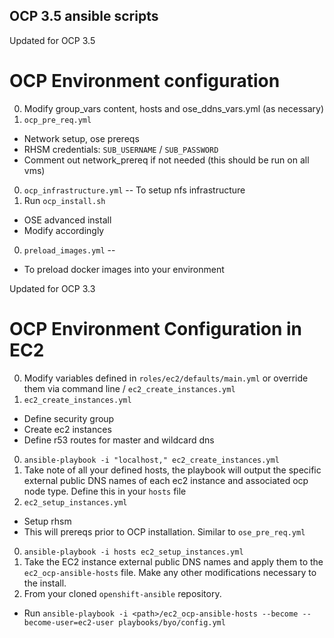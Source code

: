 OCP 3.5 ansible scripts
---

Updated for OCP 3.5 

# OCP Environment configuration
0. Modify group_vars content, hosts and ose_ddns_vars.yml (as necessary)
0. `ocp_pre_req.yml` 
  * Network setup, ose prereqs
  * RHSM credentials: `SUB_USERNAME` / `SUB_PASSWORD`
  * Comment out network_prereq if not needed (this should be run on all vms)
0. `ocp_infrastructure.yml` -- To setup nfs infrastructure
0. Run `ocp_install.sh`
  * OSE advanced install
  * Modify accordingly
0. `preload_images.yml` -- 
  * To preload docker images into your environment

Updated for OCP 3.3
 
# OCP Environment Configuration in EC2
0. Modify variables defined in `roles/ec2/defaults/main.yml` or override them via command line / `ec2_create_instances.yml`
0. `ec2_create_instances.yml`
  * Define security group
  * Create ec2 instances
  * Define r53 routes for master and wildcard dns
0. `ansible-playbook -i "localhost," ec2_create_instances.yml`
0. Take note of all your defined hosts, the playbook will output the specific external public DNS names of each ec2 instance and associated ocp node type.  Define this in your `hosts` file
0. `ec2_setup_instances.yml`
  * Setup rhsm
  * This will prereqs prior to OCP installation.  Similar to `ose_pre_req.yml`
0. `ansible-playbook -i hosts ec2_setup_instances.yml`
0. Take the EC2 instance external public DNS names and apply them to the `ec2_ocp-ansible-hosts` file.  Make any other modifications necessary to the install.
0. From your cloned `openshift-ansible` repository.  
  * Run `ansible-playbook -i <path>/ec2_ocp-ansible-hosts --become --become-user=ec2-user playbooks/byo/config.yml`